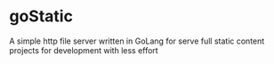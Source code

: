 # goStatic
A simple http file server written in GoLang for serve full static content projects for development with less effort
